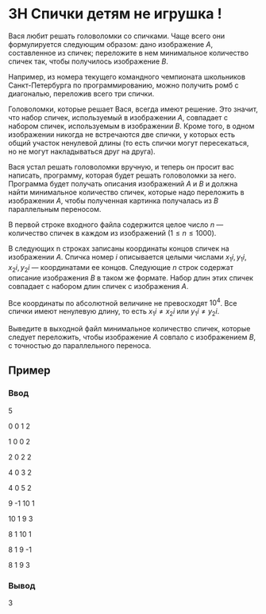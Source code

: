# 3H Спички детям не игрушка !

Вася любит решать головоломки со спичками. Чаще всего они формулируется следующим образом: дано изображение $A$, составленное из спичек; переложите в нем минимальное количество спичек так, чтобы получилось изображение $B$.

Например, из номера текущего командного чемпионата школьников Санкт-Петербурга по программированию, можно получить ромб с диагональю, переложив всего три спички.

Головоломки, которые решает Вася, всегда имеют решение. Это значит, что набор спичек, используемый в изображении $A$, совпадает с набором спичек, используемым в изображении $B$. Кроме того, в одном изображении никогда не встречаются две спички, у которых есть общий участок ненулевой длины (то есть спички могут пересекаться, но не могут накладываться друг на друга).

Вася устал решать головоломки вручную, и теперь он просит вас написать, программу, которая будет решать головоломки за него. Программа будет получать описания изображений $A$ и $B$ и должна найти минимальное количество спичек, которые надо переложить в изображении $A$, чтобы полученная картинка получалась из $B$ параллельным переносом.

В первой строке входного файла содержится целое число $n$ — количество спичек в каждом из изображений $(1 \leq n \leq 1000)$.

В следующих n строках записаны координаты концов спичек на изображении $A$. Спичка номер $i$ описывается целыми числами $x_1i, y_1i, x_2i, y_2i$ — координатами ее концов. Следующие $n$ строк содержат описание изображения $B$ в таком же формате. Набор длин этих спичек совпадает с набором длин спичек с изображения $A$.

Все координаты по абсолютной величине не превосходят $10^4$. Все спички имеют ненулевую длину, то есть $x_1i \neq x_2i$ или $y_1i \neq y_2i$.

Выведите в выходной файл минимальное количество спичек, которые следует переложить, чтобы изображение $A$ совпало с изображением $B$, с точностью до параллельного переноса.
## Пример

### Ввод

5

0 0 1 2

1 0 0 2

2 0 2 2

4 0 3 2

4 0 5 2

9 -1 10 1

10 1 9 3

8 1 10 1

8 1 9 -1

8 1 9 3


### Вывод

3
